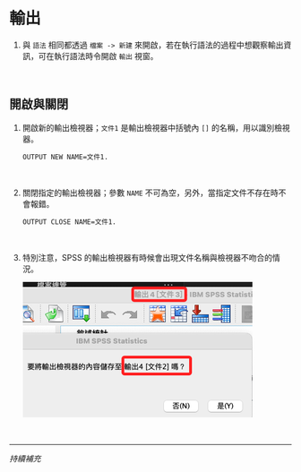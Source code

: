 # 輸出

1. 與 `語法` 相同都透過 `檔案 -> 新建` 來開啟，若在執行語法的過程中想觀察輸出資訊，可在執行語法時令開啟 `輸出` 視窗。

<br>

## 開啟與關閉

1. 開啟新的輸出檢視器；`文件1` 是輸出檢視器中括號內 `[]` 的名稱，用以識別檢視器。

    ```bash
    OUTPUT NEW NAME=文件1.
    ```

<br>

2. 關閉指定的輸出檢視器；參數 `NAME` 不可為空，另外，當指定文件不存在時不會報錯。

    ```bash
    OUTPUT CLOSE NAME=文件1.
    ```

<br>

3. 特別注意，SPSS 的輸出檢視器有時候會出現文件名稱與檢視器不吻合的情況。

    ![](images/img_01.png)

<br>

___

_持續補充_